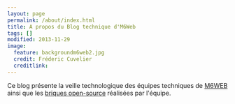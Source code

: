 ```yaml
---
layout: page
permalink: /about/index.html
title: A propos du Blog technique d'M6Web
tags: []
modified: 2013-11-29
image:
  feature: backgroundm6web2.jpg
  credit: Fréderic Cuvelier
  creditlink: 
---
```


Ce blog présente la veille technologique des équipes techniques de [M6WEB](http://www.groupem6.fr/le-groupe/activites/diversifications/m6-web.html) ainsi que les [briques open-source](http://tech.m6web.fr/oss/) réalisées par l'équipe.

